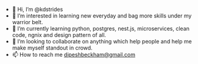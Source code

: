 - 👋 Hi, I’m @kdstrides
- 👀 I’m interested in learning new everyday and bag more skills under my warrior belt.
- 🌱 I’m currently learning python, postgres, nest.js, microservices, clean code, ngnix and design pattern of all.
- 💞️ I’m looking to collaborate on anything which help people and help me make myself standout in crowd.
- 📫 How to reach me dipeshbeckham@gmail.com

<!---
kdstrides/kdstrides is a ✨ special ✨ repository because its `README.md` (this file) appears on your GitHub profile.
You can click the Preview link to take a look at your changes.
--->
